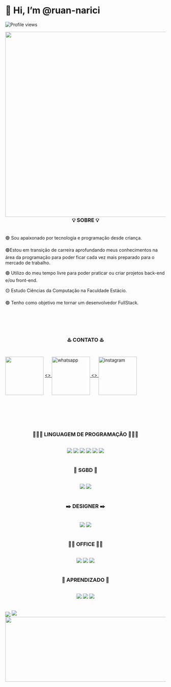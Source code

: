 <h1 align="left"> 👋 Hi, I’m @ruan-narici</h1>
<p align="left"> <img src="https://komarev.com/ghpvc/?username=ruan-narici&color=green" alt="Profile views" /> </p>
<img align="right" height="580em" src="https://uploaddeimagens.com.br/images/004/108/414/full/github_img_1.jpg?1667869491"/>
<h1></h1>
<h3 align="center">💡 SOBRE 💡<br><br></h3>
<p align="left">🟢 Sou apaixonado por tecnologia e programação desde criança.<br></p>
<p align="left">🟢Estou em transição de carreira aprofundando meus conhecimentos na área da programação para poder ficar cada vez mais preparado para o mercado de trabalho.<br></p>
<p align="left">🟢 Utilizo do meu tempo livre para poder praticar ou criar projetos back-end e/ou front-end.<br></p>
<p align="left">🟡 Estudo Ciências da Computação na Faculdade Estácio.<br></p>
<p align="left">🟢 Tenho como objetivo me tornar um desenvolvedor FullStack.<br><br><br><br><br></p>

<h3 align="center">♨️ CONTATO ♨️ <br><br></h3>
<!--LINKEDIN---><a href="https://www.linkedin.com/in/ruan-narici-6a590416b/" target="_blank">
<img width = 120px align="center" src="https://img.shields.io/badge/linkedin%20-%230077B5.svg?&style=for-the-badge&logo=linkedin&logoColor=white"/></a>
<!--WHATSAPP---><a href="https://wa.me/5577991586189?text=Sinta-se%20livre%20para%20entrar%20em%20contato%20comigo." alt="WhatsApp" target="_blank"><>
<img width = 120px align="center" src="https://img.shields.io/badge/WhatsApp-25D366?style=for-the-badge&logo=whatsapp&logoColor=white" alt="whatsapp">
</a>
<!--INSTAGRAM---><a href="https://www.instagram.com/ruan.narici/" alt="Instagram" target="_blank"><>
<img width = 120px align="center" src="https://img.shields.io/badge/Instagram-E4405F?style=for-the-badge&logo=instagram&logoColor=white" alt="instagram">
</a>
<h1></h1>
<br><br><br>
<h3 align="center">👨🏽‍💻 LINGUAGEM DE PROGRAMAÇÃO 👨🏽‍💻</h3>
<br>
<div align="center">
<!--HTML---><img src="https://img.shields.io/badge/html5%20-%23E34F26.svg?&style=for-the-badge&logo=html5&logoColor=white"/>
<!--CSS---><img src="https://img.shields.io/badge/css3%20-%231572B6.svg?&style=for-the-badge&logo=css3&logoColor=white"/>
<!--JAVASCRIPT---><img src="https://img.shields.io/badge/javascript%20-%23323330.svg?&style=for-the-badge&logo=javascript&logoColor=%23F7DF1E"/>
<!--JAVA---><img src="https://img.shields.io/badge/java-%23ED8B00.svg?style=for-the-badge&logo=java&logoColor=white"/>
<!--C---><img src="https://img.shields.io/badge/c%20-%2300599C.svg?&style=for-the-badge&logo=c&logoColor=white"/>
<!--PASCAL---><img src="https://img.shields.io/badge/pascal%20-%23036bfc.svg?&style=for-the-badge&logo=pascal&logoColor=white"/>
<br><br>
<h3 align="center">💾 SGBD 💾</h3>
<br>
<!--MYSQL---><img src="https://img.shields.io/badge/mysql-%2300f.svg?&style=for-the-badge&logo=mysql&logoColor=white"/>
<!--MSSQL---><img src="https://img.shields.io/badge/Microsoft%20SQL%20Sever-CC2927?style=for-the-badge&logo=microsoft%20sql%20server&logoColor=white"/> 
<br><br>
<h3 align="center">✒️ DESIGNER ✒️</h3>
<br>
<!--ADOBE PHOTOSHOP---><img src="https://img.shields.io/badge/adobe%20photoshop-%2331A8FF.svg?style=for-the-badge&logo=adobe%20photoshop&logoColor=white"/> 
<!--ADOBE AFTER EFFECTS---><img src="https://img.shields.io/badge/Adobe%20After%20Effects-9999FF.svg?style=for-the-badge&logo=Adobe%20After%20Effects&logoColor=white"/> 
<br><br>
<h3 align="center">🤵🏽 OFFICE 🤵🏽</h3>
<br>
<!--Microsoft Excel---><img src="https://img.shields.io/badge/Microsoft_Excel-217346?style=for-the-badge&logo=microsoft-excel&logoColor=white"/>
<!--Microsoft PowerPoint---><img src="https://img.shields.io/badge/Microsoft_PowerPoint-B7472A?style=for-the-badge&logo=microsoft-powerpoint&logoColor=white"/>
<!--Microsoft Word---><img src="https://img.shields.io/badge/Microsoft_Word-2B579A?style=for-the-badge&logo=microsoft-word&logoColor=whit"/>
<br><br>
<h3 align="center">🏫 APRENDIZADO 🏫</h3>
<br>
<!--UDEMY---><img src="https://img.shields.io/badge/Udemy-A435F0?style=for-the-badge&logo=Udemy&logoColor=white"/>
<!--YOUTUBE---><img src="https://img.shields.io/badge/YouTube-%23FF0000.svg?style=for-the-badge&logo=YouTube&logoColor=white"/>
<!--STACKOVERFLOW---><img src="https://img.shields.io/badge/-Stackoverflow-FE7A16?style=for-the-badge&logo=stack-overflow&logoColor=white"/>
</div>
<br><br>
<div align="left">
<!--GRÁFICO---><img  align="center" src="https://activity-graph.herokuapp.com/graph?username=desenvjonathan&theme=tokyo-night&hide_border=true">
<!--GRÁFICO_LINGUAGEM---><img src="https://github-readme-stats.vercel.app/api/top-langs/?username=ruan-narici&theme=tokyonight&hide_border=true"/>
<!--GRÁFICO_STATS---><img align="right" width= "600px" height="203px" src="https://github-readme-stats.vercel.app/api?username=ruan-narici&show_icons=true&custom_title=Ruan%20Narici%20Github%20Status&theme=tokyonight&hide_border=true">
</div>

<!---
ruan-narici/ruan-narici is a ✨ special ✨ repository because its `README.md` (this file) appears on your GitHub profile.
You can click the Preview link to take a look at your changes.
--->
